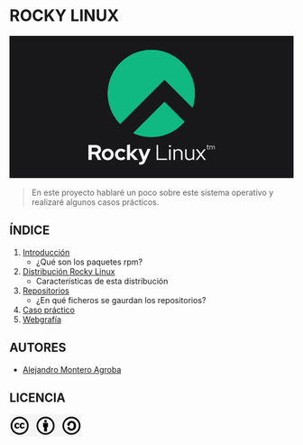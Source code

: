 # ROCKY LINUX

<img src="img/portada.png" alt="RockyLinux" width="900px">

> En este proyecto hablaré un poco sobre este sistema operativo y realizaré algunos casos prácticos.

## ÍNDICE
1. [Introducción](introduccion.md)
   * ¿Qué son los paquetes rpm?
3. [Distribución Rocky Linux](carasteristicas.md)
   * Características de esta distribución
5. [Repositorios](repositorios.md)
   * ¿En qué ficheros se gaurdan los repositorios?
7. [Caso práctico]()
8. [Webgrafía](webgrafia.md)

## AUTORES
* [Alejandro Montero Agroba](https://github.com/alemonterx)

## LICENCIA
![Licencia](img/licencia.png)
